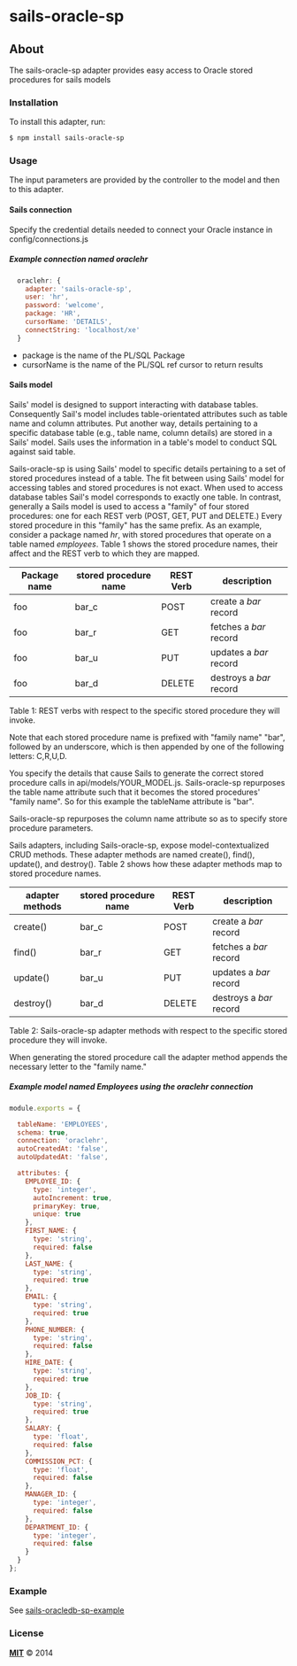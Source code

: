 # sails-oracle-sp

## About

The sails-oracle-sp adapter provides easy access to Oracle stored procedures for sails models

### Installation

To install this adapter, run:

```sh
$ npm install sails-oracle-sp
```

### Usage

The input parameters are provided by the controller to the model and then to this adapter.

#### Sails connection

Specify the credential details needed to connect your Oracle instance in config/connections.js

##### Example connection named oraclehr

```javascript
  oraclehr: {
    adapter: 'sails-oracle-sp',
    user: 'hr',
    password: 'welcome',
    package: 'HR',
    cursorName: 'DETAILS',
    connectString: 'localhost/xe'
  }
```

* package is the name of the PL/SQL Package
* cursorName is the name of the PL/SQL ref cursor to return results

#### Sails model

Sails' model is designed to support interacting with database tables. Consequently Sail's model includes table-orientated attributes such as table name and column attributes.  Put another way, details pertaining to a specific database table (e.g., table name, column details) are stored in a Sails' model.  Sails uses the information in a table's model to conduct SQL against said table.

Sails-oracle-sp is using Sails' model to specific details pertaining to a set of stored procedures instead of a table.  The fit between using Sails' model for accessing tables and stored procedures is not exact.  When used to access database tables Sail's model corresponds to exactly one table.  In contrast, generally a Sails model is used to access a "family" of four stored procedures: one for each REST verb (POST, GET, PUT and DELETE.)  Every stored procedure in this "family" has the same prefix.
As an example, consider a package named *hr*, with stored procedures that operate on a table named *employees*.  Table 1 shows the stored procedure names, their affect and the REST verb to which they are mapped.

Package name | stored procedure name|REST Verb|description
------------ | -------------|-------------|----------
foo | bar_c | POST| create a *bar* record
foo | bar_r | GET| fetches a *bar* record
foo | bar_u | PUT| updates a *bar* record
foo | bar_d | DELETE| destroys a *bar* record
Table 1: REST verbs with respect to the specific stored procedure they will invoke.

Note that each stored procedure name is prefixed with "family name" "bar", followed by an underscore, which is then appended by one of the following letters: C,R,U,D.

You specify the details that cause Sails to generate the correct stored procedure calls in api/models/YOUR_MODEL.js.  Sails-oracle-sp repurposes the table name attribute such that it becomes the stored procedures' "family name".  So for this example the tableName attribute is "bar".

Sails-oracle-sp repurposes the column name attribute so as to specify store procedure parameters.

Sails adapters, including Sails-oracle-sp, expose model-contextualized CRUD methods. These adapter methods are named create(), find(), update(), and destroy().  Table 2 shows how these adapter methods map to stored procedure names.

adapter methods | stored procedure name|REST Verb|description
------------ | -------------|-------------|----------
create() | bar_c | POST| create a *bar* record
find() | bar_r | GET| fetches a *bar* record
update() | bar_u | PUT| updates a *bar* record
destroy() | bar_d | DELETE| destroys a *bar* record
Table 2: Sails-oracle-sp adapter methods with respect to the specific stored procedure they will invoke.

When generating the stored procedure call the adapter method appends the necessary letter to the "family name."

##### Example model named Employees using the oraclehr connection

```javascript
module.exports = {

  tableName: 'EMPLOYEES',
  schema: true,
  connection: 'oraclehr',
  autoCreatedAt: 'false',
  autoUpdatedAt: 'false',

  attributes: {
    EMPLOYEE_ID: {
      type: 'integer',
      autoIncrement: true,
      primaryKey: true,
      unique: true
    },
    FIRST_NAME: {
      type: 'string',
      required: false
    },
    LAST_NAME: {
      type: 'string',
      required: true
    },
    EMAIL: {
      type: 'string',
      required: true
    },
    PHONE_NUMBER: {
      type: 'string',
      required: false
    },
    HIRE_DATE: {
      type: 'string',
      required: true
    },
    JOB_ID: {
      type: 'string',
      required: true
    },
    SALARY: {
      type: 'float',
      required: false
    },
    COMMISSION_PCT: {
      type: 'float',
      required: false
    },
    MANAGER_ID: {
      type: 'integer',
      required: false
    },
    DEPARTMENT_ID: {
      type: 'integer',
      required: false
    }
  }
};
```

### Example

See [sails-oracledb-sp-example](https://github.com/nethoncho/sails-oracledb-sp-example)

### License

**[MIT](./LICENSE)**
&copy; 2014


